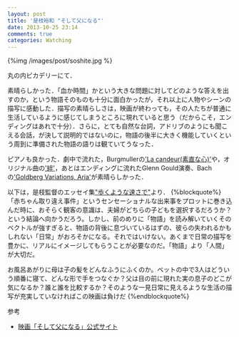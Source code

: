 ```yaml
---
layout: post
title: '是枝裕和 "そして父になる"'
date: 2013-10-25 23:14
comments: true
categories: Watching
---
```


{%img /images/post/soshite.jpg %}

丸の内ピカデリーにて．

素晴らしかった．「血か時間」かという大きな問題に対してどのような答えを出すのか，という物語そのものも十分に面白かったが，それ以上に人物やシーンの描写に感動した．描写の素晴らしさは，映画が終わっても，その人たちが普通に生活しているように感じてしまうところに現れていると思う（だからこそ，エンディングはあれで十分）．さらに，とても自然な台詞，アドリブのようにも聞こえる会話，が決して説明的ではないのに，物語の後半に大きく機能していくという周到に準備された物語の語りは観ていてうなった．

ピアノも良かった．劇中で流れた，Burgmullerの['La candeur(素直な心)'](https://itun.es/i6F67X5)や，オリジナル曲の['絆'](http://www.amazon.co.jp/%E3%81%9D%E3%81%97%E3%81%A6%E7%88%B6%E3%81%AB%E3%81%AA%E3%82%8B-%E3%82%AA%E3%83%AA%E3%82%B8%E3%83%8A%E3%83%AB%E3%83%BB%E3%82%B5%E3%82%A6%E3%83%B3%E3%83%89%E3%83%88%E3%83%A9%E3%83%83%E3%82%AF-%E3%82%B5%E3%83%B3%E3%83%88%E3%83%A9/dp/B00DNJL1DU)，あとはエンディングに流れたGlenn Gould演奏、Bachの['Goldberg Variations, Aria'](https://itunes.apple.com/jp/album/bach-goldberg-variations-bwv/id380083059?i=380083062&l=en)が素晴らしかった．

以下は，是枝監督のエッセイ集["歩くような速さで"](http://www.amazon.co.jp/%E6%AD%A9%E3%81%8F%E3%82%88%E3%81%86%E3%81%AA%E9%80%9F%E3%81%95%E3%81%A7-%E4%B8%80%E8%88%AC%E6%9B%B8-%E6%98%AF%E6%9E%9D-%E8%A3%95%E5%92%8C/dp/4591136728)より．
{%blockquote%}
「赤ちゃん取り違え事件」というセンセーショナルな出来事をプロットに巻き込んだ時に、おそらく観客の意識は、夫婦がどちらの子どもを選択するだろうか？という結論へ向かうだろう。しかし、前のめりに「物語」を読み解いていくそのベクトルが強すぎると、物語の背後に息づいているはずの、彼らの失われるかもしれない「日常」がおろそかになる。それではいけない。あくまで日常の描写を豊かに、リアルにイメージしてもらうことが必要なのだ。「物語」より「人間」が大切だ。

お風呂あがりに母は子の髪をどんなふうにふくのか。ベットの中で3人はどういう順番に寝て、どんな形で手をつなぐか？父は目の前に現れた実の息子のどこが気になるか？誰と誰を比較するか？そのような一見日常に見えるような生活の描写が充実していなければこの映画は負けだ
{%endblockquote%}

参考

- [映画「そして父になる」公式サイト](http://soshitechichininaru.gaga.ne.jp/)
